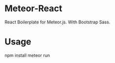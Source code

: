 # Meteor-React
React Boilerplate for Meteor.js. With Bootstrap Sass.

# Usage
npm install
meteor run
